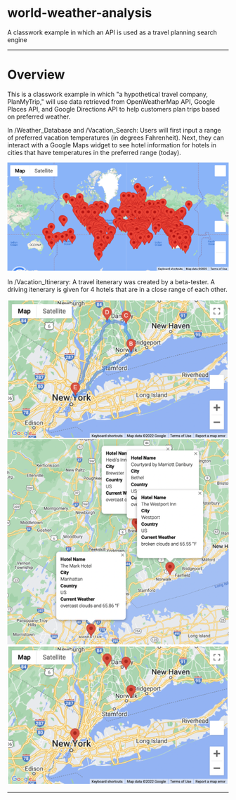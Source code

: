 # world-weather-analysis
A classwork example in which an API is used as a travel planning search engine

---

# Overview

This is a classwork example in which "a hypothetical travel company, PlanMyTrip," will use data retrieved from OpenWeatherMap API, Google Places API, and Google Directions API to help customers plan trips based on preferred weather. 

In /Weather_Database and /Vacation_Search: Users will first input a range of preferred vacation temperatures (in degrees Fahrenheit). Next, they can interact with a Google Maps widget to see hotel information for hotels in cities that have temperatures in the preferred range (today). 

![Travel_map_all_markers](/Vacation_Search/WeatherPy_vacation_map.png)

In /Vacation_Itinerary: A travel itenerary was created by a beta-tester. A driving itenerary is given for 4 hotels that are in a close range of each other. 

![Travel_map_screenshot](/Vacation_Itinerary/WeatherPy_travel_map.png)
![Travel_map_screenshot_with_markers](/Vacation_Itinerary/WeatherPy_travel_map_markers.png)
![Travel_map_screenshot_with_markers_no_info](/Vacation_Itinerary/WeatherPy_travel_map_markers_2.png)


---
